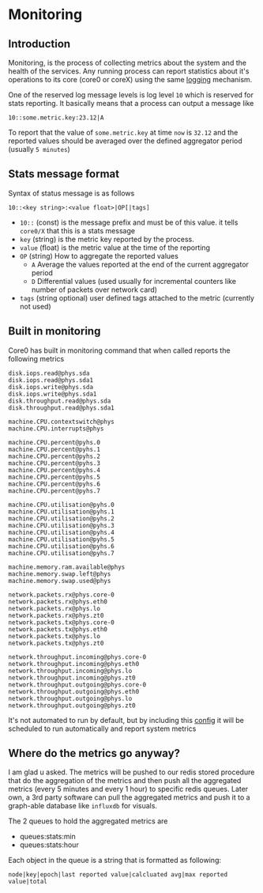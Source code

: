 # Monitoring
## Introduction
Monitoring, is the process of collecting metrics about the system and the health of the services.
Any running process can report statistics about it's operations to its core (core0 or coreX) using
the same [logging](logging.md) mechanism.

One of the reserved log message levels is log level `10` which is reserved for stats reporting. It basically
means that a process can output a message like
```
10::some.metric.key:23.12|A
```
To report that the value of `some.metric.key` at time `now` is `32.12` and the reported values should
be averaged over the defined aggregator period (usually `5 minutes`)

## Stats message format
Syntax of status message is as follows

```
10::<key string>:<value float>|OP[|tags]
```
- `10::` (const) is the message prefix and must be of this value. it tells `core0/X` that this is a stats message
- `key` (string) is the metric key reported by the process.
- `value` (float) is the metric value at the time of the reporting
- `OP` (string) How to aggregate the reported values
  - `A` Average the values reported at the end of the current aggregator period
  - `D` Differential values (used usually for incremental counters like number of packets over network card)
- `tags` (string optional) user defined tags attached to the metric (currently not used)

## Built in monitoring
Core0 has built in monitoring command that when called reports the following metrics

```
disk.iops.read@phys.sda
disk.iops.read@phys.sda1
disk.iops.write@phys.sda
disk.iops.write@phys.sda1
disk.throughput.read@phys.sda
disk.throughput.read@phys.sda1

machine.CPU.contextswitch@phys
machine.CPU.interrupts@phys

machine.CPU.percent@pyhs.0
machine.CPU.percent@pyhs.1
machine.CPU.percent@pyhs.2
machine.CPU.percent@pyhs.3
machine.CPU.percent@pyhs.4
machine.CPU.percent@pyhs.5
machine.CPU.percent@pyhs.6
machine.CPU.percent@pyhs.7

machine.CPU.utilisation@pyhs.0
machine.CPU.utilisation@pyhs.1
machine.CPU.utilisation@pyhs.2
machine.CPU.utilisation@pyhs.3
machine.CPU.utilisation@pyhs.4
machine.CPU.utilisation@pyhs.5
machine.CPU.utilisation@pyhs.6
machine.CPU.utilisation@pyhs.7

machine.memory.ram.available@phys
machine.memory.swap.left@phys
machine.memory.swap.used@phys

network.packets.rx@phys.core-0
network.packets.rx@phys.eth0
network.packets.rx@phys.lo
network.packets.rx@phys.zt0
network.packets.tx@phys.core-0
network.packets.tx@phys.eth0
network.packets.tx@phys.lo
network.packets.tx@phys.zt0

network.throughput.incoming@phys.core-0
network.throughput.incoming@phys.eth0
network.throughput.incoming@phys.lo
network.throughput.incoming@phys.zt0
network.throughput.outgoing@phys.core-0
network.throughput.outgoing@phys.eth0
network.throughput.outgoing@phys.lo
network.throughput.outgoing@phys.zt0
```

It's not automated to run by default, but by including this [config](../core0/conf/monitor.toml) it will be 
scheduled to run automatically and report system metrics
 
## Where do the metrics go anyway?
I am glad u asked. 
The metrics will be pushed to our redis stored procedure that do the aggregation of the metrics and then push all
the aggregated metrics (every 5 minutes and every 1 hour) to specific redis queues. Later own, a 3rd party
software can pull the aggregated metrics and push it to a graph-able database like `influxdb` for visuals.

The 2 queues to hold the aggregated metrics are
- queues:stats:min
- queues:stats:hour

Each object in the queue is a string that is formatted as following:

```
node|key|epoch|last reported value|calcluated avg|max reported value|total
```